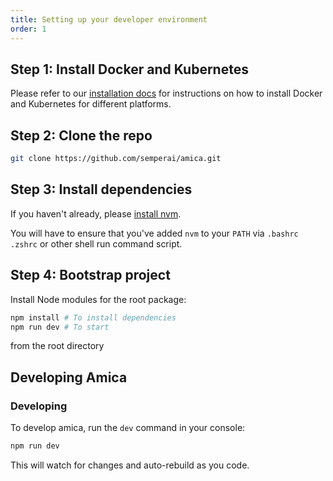 ```yaml
---
title: Setting up your developer environment
order: 1
---
```


## Step 1: Install Docker and Kubernetes

Please refer to our [installation docs](../getting-started/installation.md) for instructions on how to install Docker and Kubernetes for different platforms.

## Step 2: Clone the repo

```sh
git clone https://github.com/semperai/amica.git
```

## Step 3: Install dependencies

If you haven't already, please [install nvm](https://nvm.sh/).

You will have to ensure that you've added `nvm` to your `PATH` via `.bashrc` `.zshrc` or other shell run command script.

## Step 4: Bootstrap project

Install Node modules for the root package:

```sh
npm install # To install dependencies
npm run dev # To start
```

from the root directory


## Developing Amica

### Developing

To develop amica, run the `dev` command in your console:

```sh
npm run dev
```

This will watch for changes and auto-rebuild as you code.
